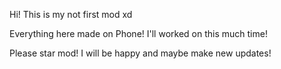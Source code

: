 Hi! This is my not first mod xd

Everything here made on Phone!
I'll worked on this much time!

Please star mod! I will be happy and maybe make new updates!
